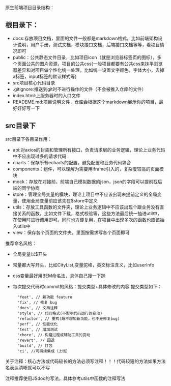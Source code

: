 原生前端项目目录结构：
## 根目录下：
* docs:存放项目文档，里面的文件一般都是markdown格式，比如前端架构设计说明，用户手册，测试文档，模块接口文档，后端接口文档等等，看项目情况即可
* public：公共静态文件目录，比如项目icon（就是浏览器标签页的图标），多个页面公共的图片资源，项目的公共css(一般项目都要有公共css来抹平浏览器差异和对项目做个性化统一处理，比如统一设置文字颜色，字体大小，去掉a标签，input标签的默认样式等)
* src项目核心代码目录
* .gitignore:推送到git时不进行操作的文件（不会被推入仓库的文件）
* index.html:上服务器时的入口文件
* READEME.md:项目说明文件，仓库会根据这个markdown展示你的项目，最好好好写一下
## src目录下
src目录下各目录作用：

* api:对axios的封装和管理所有接口，负责请求层的业务逻辑，理论上业务代码中不应出现过多的请求代码
* charts：保存所有echarts的配置，避免配置和业务代码耦合
* components：组件，可以理解为需要用iframe引入的，复杂度较高的页面模块
* mock：存放在对接前，前端自己模拟数据的json，json的字段可以提前找后端的同学协商
* store：管理全局变量的模块，理论上项目中不应该出现未提前定义的全局变量，使用全局变量前应该先在$store中定义
* utils：存放工具函数的文件夹，理论上业务逻辑中不应该出现个跟业务没有直接关系的函数，比如文件下载，格式校验等，这些方法最后统一抽进util中，在使用时进行调用即可。同时也方便复用，在项目中出现多次的函数也应该抽入utils中
* view：保存各个页面的文件夹，里面按需求写各个页面即可

推荐命名风格：
* 全局变量以$开头
* 常量都大写开头，比如CityList,变量驼峰，英文标注含义，比如userInfo
* css变量最好用BEM命名法，具体自己搜一下趴
* 每次提交代码时commit的风格：提交类型+具体修改的内容
提交类型如下：

        'feat', // 新功能 feature
        'fix', // 修复 bug
        'docs', // 文档注释
        'style', // 代码格式(不影响代码运行的变动)
        'refactor', // 重构(既不增加新功能，也不是修复bug)
        'perf', // 性能优化
        'test', // 增加测试
        'chore', // 构建过程或辅助工具的变动
        'revert', // 回退
        'build', // 打包
        'ci', //可持续集成（上线）

关于注释：核心方法或代码较长的方法必须写注释！！！代码较短的方法如果方法名表达清晰就可以不写

注释推荐使用JSdoc的写法，具体参考utils中函数的注释写法
